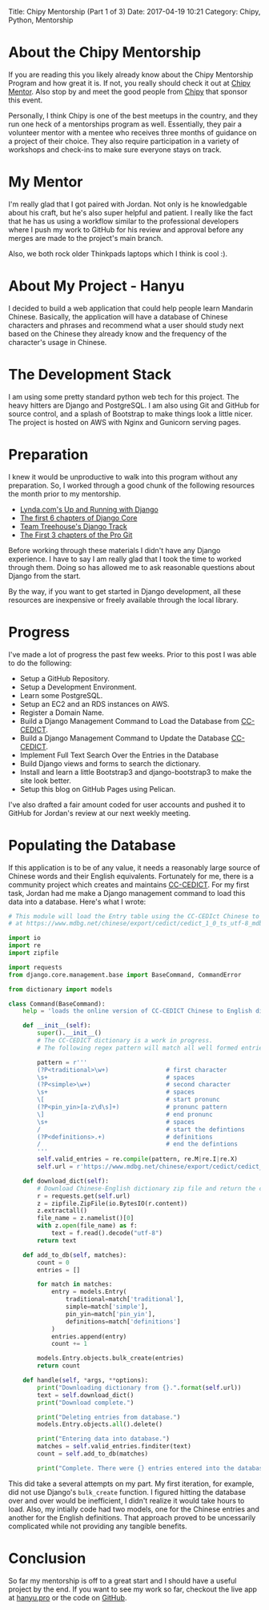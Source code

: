  Title: Chipy Mentorship (Part 1 of 3) 
 Date: 2017-04-19 10:21
 Category: Chipy, Python, Mentorship


# About the Chipy Mentorship
 If you are reading this you likely already know about the Chipy Mentorship Program and how great it is. If not, you really should check it out at [Chipy Mentor](https://chipymentor.org/).  Also stop by and meet the good people from [Chipy](http://chipy.org) that sponsor this event. 

 Personally, I think Chipy is one of the best meetups in the country, and they run one heck of a mentorships program as well. Essentially, they pair a volunteer mentor with a mentee who receives three months of guidance on a project of their choice. They also require participation in a variety of workshops and check-ins to make sure everyone stays on track.  


# My Mentor
 I'm really glad that I got paired with Jordan. Not only is he knowledgable about his craft, but he's also super helpful and patient. I really like the fact that he has us using a workflow similar to the professional developers where I push my work to GitHub for his review and approval before any merges are made to the project's main branch. 
 
 Also, we both rock older Thinkpads laptops which I think is cool :).


# About My Project - Hanyu 
 I decided to build a web application that could help people learn Mandarin Chinese. Basically, the application will have a database of Chinese characters and phrases and recommend what a user should study next based on the Chinese they already know and the frequency of the character's usage in Chinese.


# The Development Stack
 I am using some pretty standard python web tech for this project. The heavy hitters are Django and PostgreSQL.  I am also using Git and GitHub for source control, and a splash of Bootstrap to make things look a little nicer.  The project is hosted on AWS with Nginx and Gunicorn serving pages. 


# Preparation
 I knew it would be unproductive to walk into this program without any preparation.  So, I worked through a good chunk of the following resources the month prior to my mentorship.  

 - [Lynda.com's Up and Running with Django](https://www.lynda.com/Django-tutorials/Up-Running-Python-Django/386287-2.html)
 - [The first 6 chapters of Django Core](http://djangobook.com/)
 - [Team Treehouse's Django Track](https://teamtreehouse.com/)
 - [The First 3 chapters of the Pro Git](https://git-scm.com/book/en/v2)
 
  Before working through these materials I didn't have any Django experience. I have to say I am really glad that I took the time to worked through them. Doing so has allowed me to ask reasonable questions about Django from the start. 

  By the way, if you want to get started in Django development, all these resources are inexpensive or freely available through the local library. 

  
# Progress
I've made a lot of progress the past few weeks. Prior to this post I was able to do the following:

- Setup a GitHub Repository.  
- Setup a Development Environment.
- Learn some PostgreSQL.
- Setup an EC2 and an RDS instances on AWS.
- Register a Domain Name. 
- Build a Django Management Command to Load the Database from [CC-CEDICT](https://cc-cedict.org/wiki/start).
- Build a Django Management Command to Update the Database [CC-CEDICT](https://cc-cedict.org/wiki/start).
- Implement Full Text Search Over the Entries in the Database
- Build Django views and forms to search the dictionary.
- Install and learn a little Bootstrap3 and django-bootstrap3 to make the site look better.
- Setup this blog on GitHub Pages using Pelican.  

I've also drafted a fair amount coded for user accounts and pushed it to GitHub for Jordan's review at our next weekly meeting. 


# Populating the Database
 If this application is to be of any value, it needs a reasonably large source of Chinese words and their English equivalents.  Fortunately for me, there is a community project which creates and maintains [CC-CEDICT](https://cc-cedict.org/wiki/start).  For my first task, Jordan had me make a Django management command to load this data into a database. Here's what I wrote: 

```python
# This module will load the Entry table using the CC-CEDIct Chinese to English dictionary located
# at https://www.mdbg.net/chinese/export/cedict/cedict_1_0_ts_utf-8_mdbg.zip

import io
import re
import zipfile

import requests
from django.core.management.base import BaseCommand, CommandError

from dictionary import models

class Command(BaseCommand):
    help = 'loads the online version of CC-CEDICT Chinese to English dictionary into the database'

    def __init__(self):
        super().__init__()
        # The CC-CEDICT dictionary is a work in progress.
        # The following regex pattern will match all well formed entries in the dictionary

        pattern = r'''
        (?P<traditional>\w+)                # first character
        \s+                                 # spaces
        (?P<simple>\w+)                     # second character
        \s+                                 # spaces
        \[                                  # start pronunc
        (?P<pin_yin>[a-z\d\s]+)             # pronunc pattern
        \]                                  # end pronunc
        \s+                                 # spaces
        /                                   # start the defintions 
        (?P<definitions>.+)                 # definitions
        /                                   # end the defintions 
        '''
        self.valid_entries = re.compile(pattern, re.M|re.I|re.X)
        self.url = r'https://www.mdbg.net/chinese/export/cedict/cedict_1_0_ts_utf-8_mdbg.zip'

    def download_dict(self):
        # Download Chinese-English dictionary zip file and return the contents as a string.
        r = requests.get(self.url)
        z = zipfile.ZipFile(io.BytesIO(r.content))
        z.extractall()
        file_name = z.namelist()[0]
        with z.open(file_name) as f:
            text = f.read().decode("utf-8")
        return text

    def add_to_db(self, matches):
        count = 0
        entries = []

        for match in matches:
            entry = models.Entry(
                traditional=match['traditional'],
                simple=match['simple'],
                pin_yin=match['pin_yin'],
                definitions=match['definitions']
            )
            entries.append(entry)
            count += 1

        models.Entry.objects.bulk_create(entries)
        return count

    def handle(self, *args, **options):
        print("Downloading dictionary from {}.".format(self.url))
        text = self.download_dict()
        print("Download complete.")

        print("Deleting entries from database.")
        models.Entry.objects.all().delete()

        print("Entering data into database.")
        matches = self.valid_entries.finditer(text)
        count = self.add_to_db(matches)

        print("Complete. There were {} entries entered into the database.".format(count))
```

This did take a several attempts on my part. My first iteration, for example, did not use Django's ```bulk_create``` function.  I figured hitting the database over and over would be inefficient, I didn't realize it would take hours to load.  Also, my intially code had two models, one for the Chinese entries and another for the English definitions.  That approach proved to be uncessarily complicated while not providing any tangible benefits.


# Conclusion
So far my mentorship is off to a great start and I should have a useful project by the end.  If you want to see my work so far, checkout the live app at [hanyu.pro](http://www.hanyu.pro) or the code on [GitHub](https://github.com/elmq0022/hanyu).
